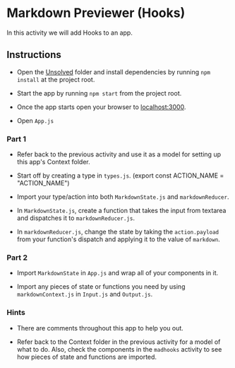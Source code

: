 # Markdown Previewer (Hooks)

In this activity we will add Hooks to an app.

## Instructions

- Open the [Unsolved](Unsolved) folder and install dependencies by running `npm install` at the project root.

- Start the app by running `npm start` from the project root.

- Once the app starts open your browser to [localhost:3000](http://localhost:3000).

- Open `App.js`

### Part 1

- Refer back to the previous activity and use it as a model for setting up this app's Context
  folder.

- Start off by creating a type in `types.js`. (export const ACTION_NAME = "ACTION_NAME")

- Import your type/action into both `MarkdownState.js` and `markdownReducer`.

- In `MarkdownState.js`, create a function that takes the input from textarea and dispatches it
  to `markdownReducer.js`.

- In `markdownReducer.js`, change the state by taking the `action.payload` from your function's
  dispatch and applying it to the value of `markdown`.

### Part 2

- Import `MarkdownState` in `App.js` and wrap all of your components in it.

- Import any pieces of state or functions you need by using `markdownContext.js` in `Input.js`
  and `Output.js`.

### Hints

- There are comments throughout this app to help you out.

- Refer back to the Context folder in the previous activity for a model of what to do. Also,
  check the components in the `madhooks` activity to see how pieces of state and functions are
  imported.
